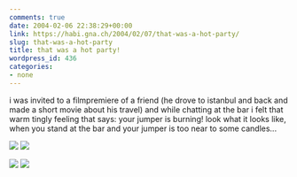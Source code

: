 ```yaml
---
comments: true
date: 2004-02-06 22:38:29+00:00
link: https://habi.gna.ch/2004/02/07/that-was-a-hot-party/
slug: that-was-a-hot-party
title: that was a hot party!
wordpress_id: 436
categories:
- none
---
```


i was invited to a filmpremiere of a friend (he drove to istanbul and back and made a short movie about his travel) and while chatting at the bar i felt that warm tingly feeling that says: your jumper is burning!
look what it looks like, when you stand at the bar and your jumper is too near to some candles...

[![](https://habi.gna.ch/blog/images/DSC02816-tm.jpg)](https://habi.gna.ch/blog/images/DSC02816.jpg) [![](https://habi.gna.ch/blog/images/DSC02820-tm.jpg)](https://habi.gna.ch/blog/images/DSC02820.jpg)
  

[![](https://habi.gna.ch/blog/images/DSC02824-tm.jpg)](https://habi.gna.ch/blog/images/DSC02824.jpg) [![](https://habi.gna.ch/blog/images/DSC02823-tm.jpg)](https://habi.gna.ch/blog/images/DSC02823.jpg)
  

